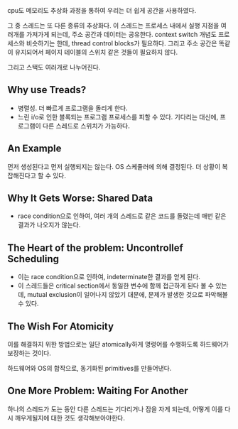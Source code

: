 cpu도 메모리도 추상화 과정을 통하여 우리는 더 쉽게 공간을 사용하였다. 

그 중 스레드는 또 다른 종류의 추상화다. 이 스레드는 프로세스 내에서 실행 지점을 여러개를 가져가게 되는데, 주소 공간과 데이터는 공유한다. 
context switch 개념도 프로세스와 비슷하기는 한데, thread control blocks가 필요하다. 그리고 주소 공간은 똑같이 유지되어서 페이지 테이블의 스위치 같은 것들이 필요하지 않다. 

그리고 스택도 여러개로 나누어진다. 

## Why use Treads?
- 병렬성. 더 빠르게 프로그램을 돌리게 한다. 
- 느린 i/o로 인한 블록되는 프로그램 프로세스를 피할 수 있다. 기다리는 대신에, 프로그램이 다른 스레드로 스위치가 가능하다. 

## An Example
먼저 생성된다고 먼저 실행되지는 않는다. OS 스케줄러에 의해 결정된다. 
더 상황이 복잡해진다고 할 수 있다. 

## Why It Gets Worse: Shared Data
- race condition으로 인하여, 여러 개의 스레드로 같은 코드를 돌렸는데 매번 같은 결과가 나오지가 않는다. 
## The Heart of the problem: Uncontrollef Scheduling
- 이는 race condition으로 인하여, indeterminate한 결과를 얻게 된다. 
- 이 스레드들은 critical section에서 동일한 변수에 함께 접근하게 된다 볼 수 있는데, mutual exclusion이 일어나지 않았기 대문에, 문제가 발생한 것으로 파악해볼 수 있다. 

## The Wish For Atomicity
이를 해결하지 위한 방법으로는 일단 atomically하게 명령어를 수행하도록 하드웨어가 보장하는 것이다. 

하드웨어와 OS의 합작으로, 동기화된 primitives를 만들어낸다. 

## One More Problem: Waiting For Another
하나의 스레드가 도는 동안 다른 스레드는 기다리거나 잠을 자게 되는데, 어떻게 이를 다시 깨우게될지에 대한 것도 생각해보아야한다.